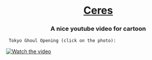 <!-- PROJECT LOGO -->
<br />
<p align="center">
  <a href="https://rocketseat.com.br">
    <h1 style='text-align:center;'>Ceres</h1>
  </a>

  <h3 align="center">A nice youtube video for cartoon</h3>
</p>

     Tokyo Ghoul Opening (click on the photo): 
[![Watch the video](https://img.youtube.com/vi/A7ragsVf99s/hqdefault.jpg)](https://youtu.be/A7ragsVf99s)

<!--      Classroom of the elite Opening (click on the photo): 
[![Watch the video](https://img.youtube.com/vi/W60PzS0q-GY/hqdefault.jpg)](https://youtu.be/A7ragsVf99s) -->
